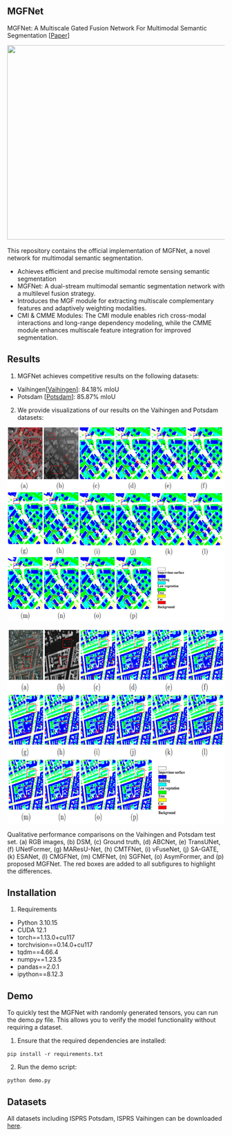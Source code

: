 ## MGFNet
MGFNet: A Multiscale Gated Fusion Network For Multimodal Semantic Segmentation [[Paper](https://doi.org/10.1007/s00371-025-03912-x)]

<p align="center">
  <img src="https://github.com/DrWuHonglin/MGFNet/blob/main/images/framework.png" width="900" height="450">
</p>

This repository contains the official implementation of MGFNet, a novel network for multimodal semantic segmentation.

- Achieves efficient and precise multimodal remote sensing semantic segmentation
- MGFNet: A dual-stream multimodal semantic segmentation network with a multilevel fusion strategy.
- Introduces the MGF module for extracting multiscale complementary features and adaptively weighting modalities.
- CMI & CMME Modules: The CMI module enables rich cross-modal interactions and long-range dependency modeling, while the CMME module enhances multiscale feature integration for improved segmentation.
  
## Results

1. MGFNet achieves competitive results on the following datasets:
- Vaihingen[[Vaihingen](https://pan.baidu.com/s/12OXC1D0-pnjEToQzr1Wb8g?pwd=ZHLI)]: 84.18% mIoU
- Potsdam  [[Potsdam](https://pan.baidu.com/s/12OXC1D0-pnjEToQzr1Wb8g?pwd=ZHLI)]: 85.87% mIoU
2. We provide visualizations of our results on the Vaihingen and Potsdam datasets:
<p align="center">
  <img src="https://github.com/DrWuHonglin/MGFNet/blob/main/images/vaihingen.png" width="800" height="450">
</p>
<p align="center">
  <img src="https://github.com/DrWuHonglin/MGFNet/blob/main/images/potsdam.png" width="800" height="450">
</p>
Qualitative performance comparisons on the Vaihingen and Potsdam test set. (a) RGB images, (b) DSM, (c) Ground truth, (d) ABCNet, (e) TransUNet, (f) UNetFormer, (g)
MAResU-Net, (h) CMTFNet, (i) vFuseNet, (j) SA-GATE, (k) ESANet, (l) CMGFNet, (m) CMFNet, (n) SGFNet, (o) AsymFormer, and (p) proposed MGFNet. The red boxes are added to all subfigures to highlight the differences.

## Installation
1. Requirements
   
- Python 3.10.15	
- CUDA 12.1
- torch==1.13.0+cu117
- torchvision==0.14.0+cu117
- tqdm==4.66.4
- numpy==1.23.5
- pandas==2.0.1
- ipython==8.12.3

## Demo
To quickly test the MGFNet with randomly generated tensors, you can run the demo.py file. This allows you to verify the model functionality without requiring a dataset.
1. Ensure that the required dependencies are installed:
```
pip install -r requirements.txt
```
2. Run the demo script:
```
python demo.py
```

## Datasets
All datasets including ISPRS Potsdam, ISPRS Vaihingen can be downloaded [here](https://github.com/open-mmlab/mmsegmentation/blob/main/docs/en/user_guides/2_dataset_prepare.md#prepare-datasets).
